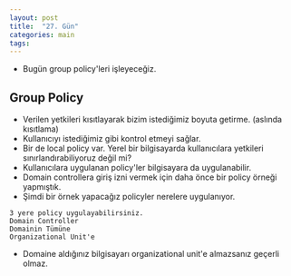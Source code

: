 ```yaml
---
layout: post
title:  "27. Gün"
categories: main
tags:
---
```


* Bugün group policy'leri işleyeceğiz.

## Group Policy

* Verilen yetkileri kısıtlayarak bizim istediğimiz boyuta getirme. (aslında kısıtlama)
* Kullanıcıyı istediğimiz gibi kontrol etmeyi sağlar.
* Bir de local policy var. Yerel bir bilgisayarda kullanıcılara yetkileri sınırlandırabiliyoruz değil mi?
* Kullanıcılara uygulanan policy'ler bilgisayara da uygulanabilir.
* Domain controllera giriş izni vermek için daha önce bir policy örneği yapmıştık.
* Şimdi bir örnek yapacağız policyler nerelere uygulanıyor.

```
3 yere policy uygulayabilirsiniz.
Domain Controller
Domainin Tümüne
Organizational Unit'e
```

* Domaine aldığınız bilgisayarı organizational unit'e almazsanız geçerli olmaz.
